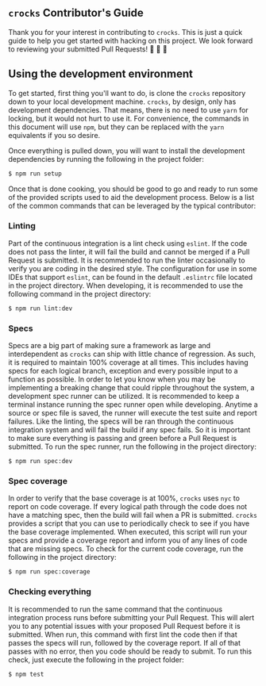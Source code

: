 `crocks` Contributor's Guide
---
Thank you for your interest in contributing to `crocks`. This is just a quick
guide to help you get started with hacking on this project. We look forward to
reviewing your submitted Pull Requests! :tada: :cake: :balloon:

## Using the development environment
To get started, first thing you'll want to do, is clone the `crocks` repository
down to your local development machine. `crocks`, by design, only has
development dependencies. That means, there is no need to use `yarn` for
locking, but it would not hurt to use it. For convenience, the commands in this
document will use `npm`, but they can be replaced with the `yarn` equivalents if
you so desire.

Once everything is pulled down, you will want to install the development
dependencies by running the following in the project folder:

```bash
$ npm run setup
```

Once that is done cooking, you should be good to go and ready to run some of the
provided scripts used to aid the development process. Below is a list of the
common commands that can be leveraged by the typical contributor:

### Linting
Part of the continuous integration is a lint check using `eslint`. If the code
does not pass the linter, it will fail the build and cannot be merged if a Pull
Request is submitted. It is recommended to run the linter occasionally to verify
you are coding in the desired style. The configuration for use in some IDEs that
support `eslint`, can be found in the default `.eslintrc` file located in the
project directory. When developing, it is recommended to use the following
command in the project directory:

```
$ npm run lint:dev
```

### Specs
Specs are a big part of making sure a framework as large and interdependent as
`crocks` can ship with little chance of regression. As such, it is required to
maintain 100% coverage at all times. This includes having specs for each
logical branch, exception and every possible input to a function as possible.
In order to let you know when you may be implementing a breaking change that
could ripple throughout the system, a development spec runner can be utilized.
It is recommended to keep a terminal instance running the spec runner open while
developing. Anytime a source or spec file is saved, the runner will execute the
test suite and report failures. Like the linting, the specs will be ran through
the continuous integration system and will fail the build if any spec fails. So
it is important to make sure everything is passing and green before a Pull
Request is submitted. To run the spec runner, run the following in the project
directory:

```
$ npm run spec:dev
```

### Spec coverage
In order to verify that the base coverage is at 100%, `crocks` uses `nyc` to
report on code coverage. If every logical path through the code does not have a
matching spec, then the build will fail when a PR is submitted. `crocks`
provides a script that you can use to periodically check to see if you have the
base coverage implemented. When executed, this script will run your specs and
provide a coverage report and inform you of any lines of code that are missing
specs. To check for the current code coverage, run the following in the project
directory:

```
$ npm run spec:coverage
```

### Checking everything
It is recommended to run the same command that the continuous integration
process runs before submitting your Pull Request. This will alert you to any
potential issues with your proposed Pull Request before it is submitted. When
run, this command with first lint the code then if that passes the specs will
run, followed by the coverage report. If all of that passes with no error, then
you code should be ready to submit. To run this check, just execute the
following in the project folder:

```
$ npm test
```
